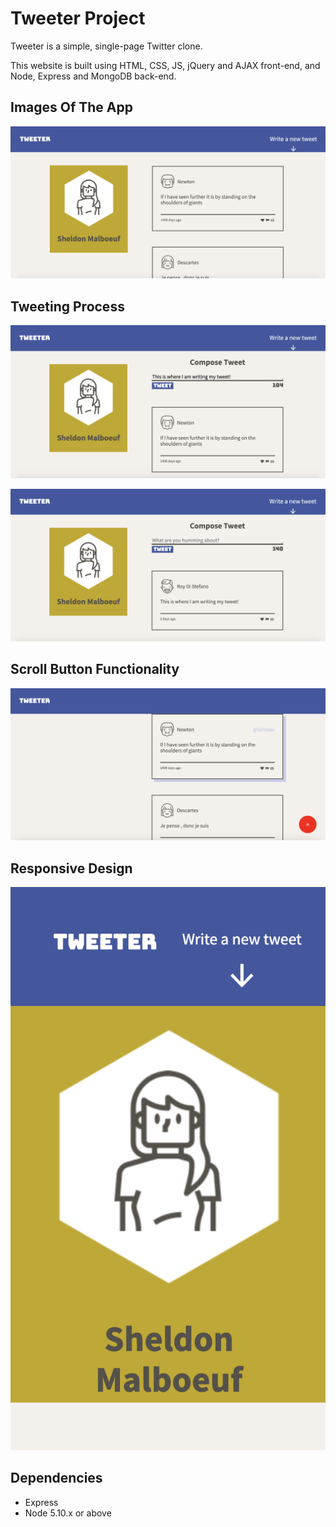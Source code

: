 # Tweeter Project

Tweeter is a simple, single-page Twitter clone.

This website is built using HTML, CSS, JS, jQuery and AJAX front-end, and Node, Express and MongoDB back-end.


## Images Of The App

![Main View](https://github.com/smalboeuf/tweeter/blob/master/docs/main.png)

## Tweeting Process

![Tweeting](https://github.com/smalboeuf/tweeter/blob/master/docs/mainTweeting.png)

![Successful tweet](https://github.com/smalboeuf/tweeter/blob/master/docs/sucessfulTweet.png)

## Scroll Button Functionality

![Scroll Button Functionality](https://github.com/smalboeuf/tweeter/blob/master/docs/scroll.png)

## Responsive Design
![Responsive Design](https://github.com/smalboeuf/tweeter/blob/master/docs/responsive.png)

## Dependencies

- Express
- Node 5.10.x or above
